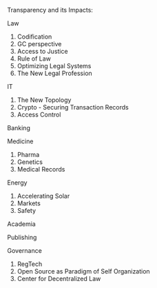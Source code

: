 Transparency and its Impacts:

Law 
1. Codification
2. GC perspective
3. Access to Justice
4. Rule of Law
5. Optimizing Legal Systems
6. The New Legal Profession

IT
1. The New Topology
2. Crypto - Securing Transaction Records
3. Access Control

Banking

Medicine
1. Pharma
2. Genetics
3. Medical Records

Energy
1.  Accelerating Solar
2.  Markets
3.  Safety

Academia

Publishing

Governance
1. RegTech
2. Open Source as Paradigm of Self Organization
3. Center for Decentralized Law



